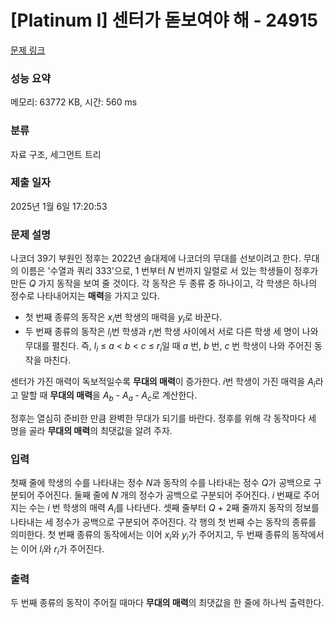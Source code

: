 # [Platinum I] 센터가 돋보여야 해 - 24915 

[문제 링크](https://www.acmicpc.net/problem/24915) 

### 성능 요약

메모리: 63772 KB, 시간: 560 ms

### 분류

자료 구조, 세그먼트 트리

### 제출 일자

2025년 1월 6일 17:20:53

### 문제 설명

<p>나코더 39기 부원인 정후는 2022년 솔대제에 나코더의 무대를 선보이려고 한다. 무대의 이름은 '수열과 쿼리 333'으로, 1 번부터 <em>N</em> 번까지 일렬로 서 있는 학생들이 정후가 만든 <em>Q </em>가지 동작을 보여 줄 것이다. 각 동작은 두 종류 중 하나이고, 각 학생은 하나의 정수로 나타내어지는 <strong>매력</strong>을 가지고 있다.</p>

<ul>
	<li>첫 번째 종류의 동작은 <em>x<sub>i</sub></em>번 학생의 매력을 <em>y<sub>i</sub></em>로 바꾼다.</li>
	<li>두 번째 종류의 동작은 <em>l<sub>i</sub></em>번 학생과 <em>r<sub>i</sub></em>번 학생 사이에서 서로 다른 학생 세 명이 나와 무대를 펼친다. 즉, <em>l<sub>i</sub></em> ≤ <em>a</em> < <em>b</em> < <em>c</em> ≤ <em>r<sub>i</sub></em>일 때 <em>a</em> 번, <em>b</em> 번, <em>c</em> 번 학생이 나와 주어진 동작을 마친다.</li>
</ul>

<p>센터가 가진 매력이 독보적일수록 <strong>무대의 매력</strong>이 증가한다. <em>i</em>번 학생이 가진 매력을 <em>A<sub>i</sub></em>라고 말할 때 <strong>무대의 매력</strong>을 <em>A<sub>b</sub></em> - <em>A<sub>a</sub></em><sub> </sub>- <em>A<sub>c</sub></em>로 계산한다.</p>

<p>정후는 열심히 준비한 만큼 완벽한 무대가 되기를 바란다. 정후를 위해 각 동작마다 세 명을 골라 <strong>무대의 매력</strong>의 최댓값을 알려 주자.</p>

### 입력 

 <p>첫째 줄에 학생의 수를 나타내는 정수 <em>N</em>과 동작의 수를 나타내는 정수 <em>Q</em>가 공백으로 구분되어 주어진다. 둘째 줄에 <em>N</em> 개의 정수가 공백으로 구분되어 주어진다. <em>i </em>번째로 주어지는 수는 <em>i </em>번 학생의 매력 <em>A<sub>i</sub></em>를 나타낸다. 셋째 줄부터 <em>Q</em> + 2째 줄까지 동작의 정보를 나타내는 세 정수가 공백으로 구분되어 주어진다. 각 행의 첫 번째 수는 동작의 종류를 의미한다. 첫 번째 종류의 동작에서는 이어 <em>x<sub>i</sub></em>와 <em>y<sub>i</sub></em>가 주어지고, 두 번째 종류의 동작에서는 이어 <em>l<sub>i</sub></em>와 <em>r<sub>i</sub></em>가 주어진다.</p>

### 출력 

 <p>두 번째 종류의 동작이 주어질 때마다 <strong>무대의 매력</strong>의 최댓값을 한 줄에 하나씩 출력한다.</p>

